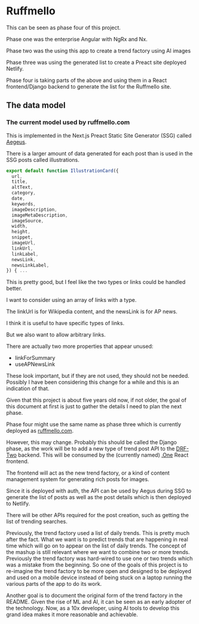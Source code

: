 # Ruffmello

This can be seen as phase four of this project.

Phase one was the enterprise Angular with NgRx and Nx.

Phase two was the using this app to create a trend factory using AI images

Phase three was using the generated list to create a Preact site deployed Netlify.

Phase four is taking parts of the above and using them in a React frontend/Django backend to generate the list for the Ruffmello site.

## The data model

### The current model used by ruffmello.com

This is implemented in the Next.js Preact Static Site Generator (SSG) called [Aegeus](https://github.com/timofeysie/aegeus).

There is a larger amount of data generated for each post than is used in the SSG posts called illustrations.

```js
export default function IllustrationCard({
  url,
  title,
  altText,
  category,
  date,
  keywords,
  imageDescription,
  imageMetaDescription,
  imageSource,
  width,
  height,
  snippet,
  imageUrl,
  linkUrl,
  linkLabel,
  newsLink,
  newsLinkLabel,
}) { ...
```

This is pretty good, but I feel like the two types or links could be handled better.

I want to consider using an array of links with a type.

The linkUrl is for Wikipedia content, and the newsLink is for AP news.

I think it is useful to have specific types of links.

But we also want to allow arbitrary links.

There are actually two more properties that appear unused:

- linkForSummary
- useAPNewsLink

These look important, but if they are not used, they should not be needed.  Possibly I have been considering this change for a while and this is an indication of that.

Given that this project is about five years old now, if not older, the goal of this document at first is just to gather the details I need to plan the next phase.

Phase four might use the same name as phase three which is currently deployed as [ruffmello.com](https://ruffmello.com).

However, this may change.  Probably this should be called the Django phase, as the work will be to add a new type of trend post API to the [DRF-Two](https://github.com/timofeysie/drf-two) backend.  This will be consumed by the (currently named) [.One](https://github.com/timofeysie/dot-one) React frontend.

The frontend will act as the new trend factory, or a kind of content management system for generating rich posts for images.

Since it is deployed with auth, the API can be used by Aegus during SSG to generate the list of posts as well as the post details which is then deployed to Netlify.

There will be other APIs required for the post creation, such as getting the list of trending searches.

Previously, the trend factory used a list of daily trends.  This is pretty much after the fact.  What we want is to predict trends that are happening in real time which will go on to appear on the list of daily trends.  The concept of the mashup is still relevant where we want to combine two or more trends.  Previously the trend factory was hard-wired to use one or two trends which was a mistake from the beginning.  So one of the goals of this project is to re-imagine the trend factory to be more open and designed to be deployed and used on a mobile device instead of being stuck on a laptop running the various parts of the app to do its work.

Another goal is to document the original form of the trend factory in the README.  Given the rise of ML and AI, it can be seen as an early adopter of the technology.  Now, as a 10x developer, using AI tools to develop this grand idea makes it more reasonable and achievable.
